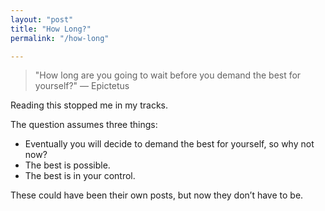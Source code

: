 ```yaml
---
layout: "post"
title: "How Long?"
permalink: "/how-long"

---
```

> "How long are you going to wait before you demand the best for yourself?"
— Epictetus

Reading this stopped me in my tracks.

The question assumes three things:

- Eventually you will decide to demand the best for yourself, so why not now?
- The best is possible.
- The best is in your control.

These could have been their own posts, but now they don’t have to be.
